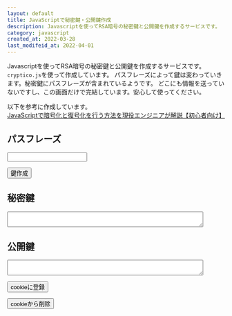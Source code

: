 ```yaml
---
layout: default
title: JavaScriptで秘密鍵・公開鍵作成
description: Javascriptを使ってRSA暗号の秘密鍵と公開鍵を作成するサービスです。
category: javascript
created_at: 2022-03-28
last_modifeid_at: 2022-04-01
---
```

<script src="https://cdn.jsdelivr.net/gh/mtaketani113/cryptico@1.0.1/cryptico.min.js"></script> 

<script type="text/JavaScript">
  
  $(function(){

    $("#rsaCreate").click(() => {
      // 秘密鍵を作成
      let passPhrase = $("#passPhrase").val();
      let privateKey = cryptico.generateRSAKey(passPhrase, 1024);

      $("#privateKey").text(JSON.stringify(privateKey));
      
      // 公開鍵を作成
      var publicKey = cryptico.publicKeyString(privateKey);

      $("#publicKey").text(publicKey);
    });

    $("#registCookie").click(() => {
      if(confirm("cookieに秘密鍵と公開鍵を登録します。よいですか？")){
        let m = 60*60*24*30;
        document.cookie = "_publicKey=" + $("#publicKey").text()
                            + "; path=/it/javascript/;max-age=" + m;
        document.cookie = "_privateKey=" + $("#privateKey").text()
                            + "; path=/it/javascript/;max-age=" + m;
      }
    });

    $("#deleteCookie").click(() => {
      if(confirm("cookieから削除します。よいですか？")){
        document.cookie = "_publicKey=;max-age=0";
        document.cookie = "_privateKey=;max-age=0";
      }
    });    
  });

</script>

Javascriptを使ってRSA暗号の秘密鍵と公開鍵を作成するサービスです。
`cryptico.js`を使って作成しています。
パスフレーズによって鍵は変わっていきます。秘密鍵にパスフレーズが含まれているようです。
どこにも情報を送っていないですし、この画面だけで完結しています。安心して使ってください。

以下を参考に作成しています。  
[JavaScriptで暗号化と復号化を行う方法を現役エンジニアが解説【初心者向け】](https://techacademy.jp/magazine/21244)

## パスフレーズ

<input type="text" id="passPhrase"/>

<button id="rsaCreate">鍵作成</button>

## 秘密鍵

<textarea readonly id="privateKey" style="width: 90%;"></textarea>

## 公開鍵

<textarea readonly id="publicKey" style="width: 90%;"></textarea>

<button id="registCookie">cookieに登録</button>

<button id="deleteCookie">cookieから削除</button>